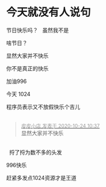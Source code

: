 # 今天就没有人说句


节日快乐吗？<img src="static/image/smiley/default/lol.gif" smilieid="12" border="0" alt="" />&nbsp; &nbsp;虽然我不是

啥节日？

显然大家并不快乐<img id="aimg_s8ch2" onclick="zoom(this, this.src, 0, 0, 0)" class="zoom" src="https://cdn.jsdelivr.net/gh/hishis/forum-master/public/images/patch.gif" onmouseover="img_onmouseoverfunc(this)" onload="thumbImg(this)" border="0" alt="" />

你不是真正的快乐

加油996

今天 1024 

程序员表示又不放假快乐个吉儿<br />
<br />
<img id="aimg_Uhag4" onclick="zoom(this, this.src, 0, 0, 0)" class="zoom" src="https://imgurl.mxdreamx.com/2020/10/20/TOIMG3555c1020074632N.png" onmouseover="img_onmouseoverfunc(this)" onload="thumbImg(this)" border="0" alt="" />

<div class="quote"><blockquote><font size="2"><a href="https://www.hostloc.com/forum.php?mod=redirect&amp;goto=findpost&amp;pid=9344715&amp;ptid=757888" target="_blank"><font color="#999999">皮皮小店 发表于 2020-10-24 10:37</font></a></font><br />
显然大家并不快乐</blockquote></div><br />
<img src="static/image/smiley/default/titter.gif" smilieid="9" border="0" alt="" />&nbsp;&nbsp;捋了捋为数不多的头发

996快乐<img src="static/image/smiley/default/lol.gif" smilieid="12" border="0" alt="" />

<img src="static/image/smiley/default/smile.gif" smilieid="1" border="0" alt="" />赶紧多发点1024资源才是王道
